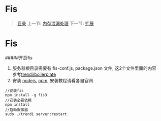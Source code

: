 #  Fis

   > [目录](<index.md>)
   > 上一节: [内存泄漏处理](2.5.md)
   > 下一节: [扩展](2.7.md)


   Fis
========
#####开启fis
1. 服务器根目录需要有  fis-conf.js, package.json 文件, 这2个文件里面的内容参考[trendi/boilerplate](https://github.com/trendi/boilerplate)
2. 安装 [nodejs](https://nodejs.org/en/), [npm](https://www.npmjs.com/), 安装教程请看各自官网

```
//安装fis
npm install -g fis3
//安装必要依赖
npm install
//启动服务器
sudo ./trendi server:restart
```
